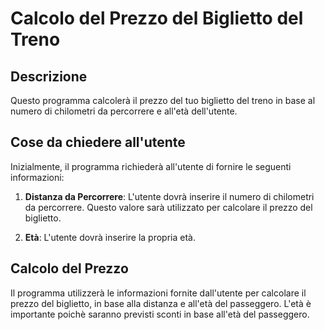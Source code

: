 # Calcolo del Prezzo del Biglietto del Treno

## Descrizione
Questo programma calcolerà il prezzo del tuo biglietto del treno in base al numero di chilometri da percorrere e all'età dell'utente. 

## Cose da chiedere all'utente
Inizialmente, il programma richiederà all'utente di fornire le seguenti informazioni:

1. **Distanza da Percorrere**: L'utente dovrà inserire il numero di chilometri da percorrere. Questo valore sarà utilizzato per calcolare il prezzo del biglietto.

2. **Età**: L'utente dovrà inserire la propria età. 

## Calcolo del Prezzo
Il programma utilizzerà le informazioni fornite dall'utente per calcolare il prezzo del biglietto, in base alla distanza e all'età del passeggero. L'età è importante poichè saranno previsti sconti in base all'età del passeggero.